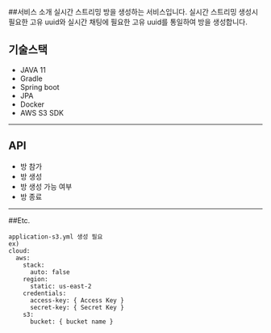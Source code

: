 ##서비스 소개
실시간 스트리밍 방을 생성하는 서비스입니다. 실시간 스트리밍 생성시 필요한 고유 uuid와 실시간 채팅에 필요한
고유 uuid를 통일하여 방을 생성합니다. 
## 기술스택
* JAVA 11
* Gradle
* Spring boot
* JPA
* Docker
* AWS S3 SDK
---
## API
* 방 참가
* 방 생성
* 방 생성 가능 여부
* 방 종료
--- 
##Etc.
```
application-s3.yml 생성 필요
ex) 
cloud:
  aws:
    stack:
      auto: false
    region:
      static: us-east-2
    credentials:
      access-key: { Access Key }
      secret-key: { Secret Key }
    s3:
      bucket: { bucket name }
```